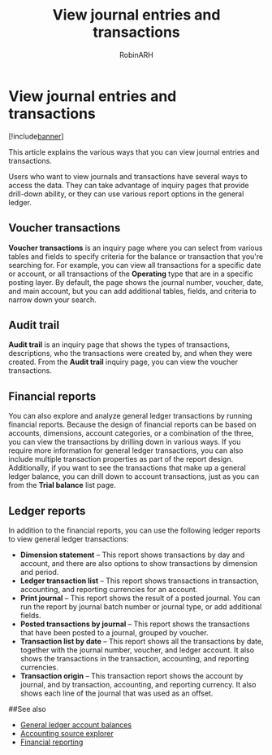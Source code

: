 ﻿---
# required metadata

title: View journal entries and transactions
description: This article explains the various ways that you can view journal entries and transactions. 
author: RobinARH
manager: AnnBe
ms.date: 04/04/2017
ms.topic: article
ms.prod: 
ms.service: Dynamics365Operations
ms.technology: 

# optional metadata

ms.search.form: LedgerTransVoucher
# ROBOTS: 
audience: Application User
# ms.devlang: 
ms.reviewer: RobinARH
ms.search.scope: AX 7.0.0, Operations, Core
# ms.tgt_pltfrm: 
ms.custom: 13031
ms.assetid: 281c7ea6-4dfd-4d1f-994f-c361ee299dbe
ms.search.region: Global
# ms.search.industry: 
ms.author: aolson
ms.search.validFrom: 2016-02-28
ms.dyn365.ops.version: AX 7.0.0

---

# View journal entries and transactions

[!include[banner](../includes/banner.md)]


This article explains the various ways that you can view journal entries and transactions. 

Users who want to view journals and transactions have several ways to access the data. They can take advantage of inquiry pages that provide drill-down ability, or they can use various report options in the general ledger.

## Voucher transactions
**Voucher transactions** is an inquiry page where you can select from various tables and fields to specify criteria for the balance or transaction that you're searching for. For example, you can view all transactions for a specific date or account, or all transactions of the **Operating** type that are in a specific posting layer. By default, the page shows the journal number, voucher, date, and main account, but you can add additional tables, fields, and criteria to narrow down your search.

## Audit trail
**Audit trail** is an inquiry page that shows the types of transactions, descriptions, who the transactions were created by, and when they were created. From the **Audit trail** inquiry page, you can view the voucher transactions.

## Financial reports
You can also explore and analyze general ledger transactions by running financial reports. Because the design of financial reports can be based on accounts, dimensions, account categories, or a combination of the three, you can view the transactions by drilling down in various ways. If you require more information for general ledger transactions, you can also include multiple transaction properties as part of the report design. Additionally, if you want to see the transactions that make up a general ledger balance, you can drill down to account transactions, just as you can from the **Trial balance** list page.

## Ledger reports
In addition to the financial reports, you can use the following ledger reports to view general ledger transactions:

-   **Dimension statement** – This report shows transactions by day and account, and there are also options to show transactions by dimension and period.
-   **Ledger transaction list** – This report shows transactions in transaction, accounting, and reporting currencies for an account.
-   **Print journal** – This report shows the result of a posted journal. You can run the report by journal batch number or journal type, or add additional fields.
-   **Posted transactions by journal** – This report shows the transactions that have been posted to a journal, grouped by voucher.
-   **Transaction list by date** – This report shows all the transactions by date, together with the journal number, voucher, and ledger account. It also shows the transactions in the transaction, accounting, and reporting currencies.
-   **Transaction origin** – This transaction report shows the account by journal, and by transaction, accounting, and reporting currency. It also shows each line of the journal that was used as an offset.


##See also
- [General ledger account balances](general-ledger-account-balances.md) 
- [Accounting source explorer](..\accounts-payable\accounting-source-explorer.md)
- [Financial reporting](financial-reporting-getting-started.md)


